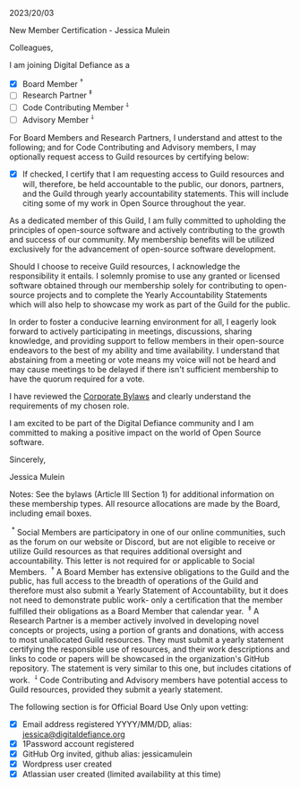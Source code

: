 2023/20/03

New Member Certification - Jessica Mulein

Colleagues,

I am joining Digital Defiance as a

- [x] Board Member <sup>&dagger;</sup>
- [ ] Research Partner <sup>&ddagger;</sup>
- [ ] Code Contributing Member <sup>&#x2E38;</sup>
- [ ] Advisory Member <sup>&#x2E38;</sup>

For Board Members and Research Partners, I understand and attest to the following; and for Code Contributing and Advisory members, I may optionally request access to Guild resources by certifying below:

- [x] If checked, I certify that I am requesting access to Guild resources and will, therefore, be held accountable to the public, our donors, partners, and the Guild through yearly accountability statements. This will include citing some of my work in Open Source throughout the year.

As a dedicated member of this Guild, I am fully committed to upholding the principles of open-source software and actively contributing to the growth and success of our community. My membership benefits will be utilized exclusively for the advancement of open-source software development.

Should I choose to receive Guild resources, I acknowledge the responsibility it entails. I solemnly promise to use any granted or licensed software obtained through our membership solely for contributing to open-source projects and to complete the Yearly Accountability Statements which will also help to showcase my work as part of the Guild for the public.

In order to foster a conducive learning environment for all, I eagerly look forward to actively participating in meetings, discussions, sharing knowledge, and providing support to fellow members in their open-source endeavors to the best of my ability and time availability. I understand that abstaining from a meeting or vote means my voice will not be heard and may cause meetings to be delayed if there isn't sufficient membership to have the quorum required for a vote.

I have reviewed the [Corporate Bylaws](https://github.com/Digital-Defiance/Digital-Defiance/blob/main/Bylaws.md) and clearly understand the requirements of my chosen role.

I am excited to be part of the Digital Defiance community and I am committed to making a positive impact on the world of Open Source software.

Sincerely,

Jessica Mulein

Notes:
	See the bylaws (Article III Section 1) for additional information on these membership types. All resource allocations are made by the Board, including email boxes.

​	<sup>*</sup> Social Members are participatory in one of our online communities, such as the forum on our website or Discord, but are not eligible to receive or utilize Guild resources as that requires additional oversight and accountability. This letter is not required for or applicable to Social Members.
​	<sup>&dagger;</sup> A Board Member has extensive obligations to the Guild and the public, has full access to the breadth of operations of the Guild and therefore must also submit a Yearly Statement of Accountability, but it does not need to demonstrate public work- only a certification that the member fulfilled their obligations as a Board Member that calendar year.
​	<sup>&ddagger;</sup> A Research Partner is a member actively involved in developing novel concepts or projects, using a portion of grants and donations, with access to most unallocated Guild resources. They must submit a yearly statement certifying the responsible use of resources, and their work descriptions and links to code or papers will be showcased in the organization's GitHub repository. The statement is very similar to this one, but includes citations of work.
​	<sup>&#x2E38;</sup> Code Contributing and Advisory members have potential access to Guild resources, provided they submit a yearly statement.

The following section is for Official Board Use Only upon vetting:

- [x] Email address registered YYYY/MM/DD, alias: jessica@digitaldefiance.org
- [x] 1Password account registered
- [x] GitHub Org invited, github alias: jessicamulein
- [x] Wordpress user created
- [x] Atlassian user created (limited availability at this time)